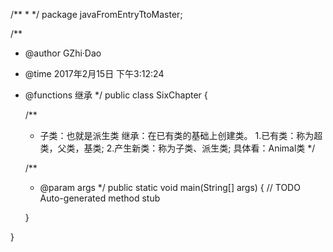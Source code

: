 /**
 * 
 */
package javaFromEntryTtoMaster;

/**
 * @author GZhi·Dao
 * @time 2017年2月15日 下午3:12:24
 * @functions 继承
 */
public class SixChapter {

	/**
	 * 子类：也就是派生类 继承：在已有类的基础上创建类。 1.已有类：称为超类，父类，基类; 2.产生新类：称为子类、派生类; 具体看：Animal类
	 */

	/**
	 * @param args
	 */
	public static void main(String[] args) {
		// TODO Auto-generated method stub

	}

}

